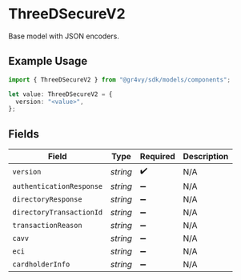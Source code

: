 # ThreeDSecureV2

Base model with JSON encoders.

## Example Usage

```typescript
import { ThreeDSecureV2 } from "@gr4vy/sdk/models/components";

let value: ThreeDSecureV2 = {
  version: "<value>",
};
```

## Fields

| Field                    | Type                     | Required                 | Description              |
| ------------------------ | ------------------------ | ------------------------ | ------------------------ |
| `version`                | *string*                 | :heavy_check_mark:       | N/A                      |
| `authenticationResponse` | *string*                 | :heavy_minus_sign:       | N/A                      |
| `directoryResponse`      | *string*                 | :heavy_minus_sign:       | N/A                      |
| `directoryTransactionId` | *string*                 | :heavy_minus_sign:       | N/A                      |
| `transactionReason`      | *string*                 | :heavy_minus_sign:       | N/A                      |
| `cavv`                   | *string*                 | :heavy_minus_sign:       | N/A                      |
| `eci`                    | *string*                 | :heavy_minus_sign:       | N/A                      |
| `cardholderInfo`         | *string*                 | :heavy_minus_sign:       | N/A                      |